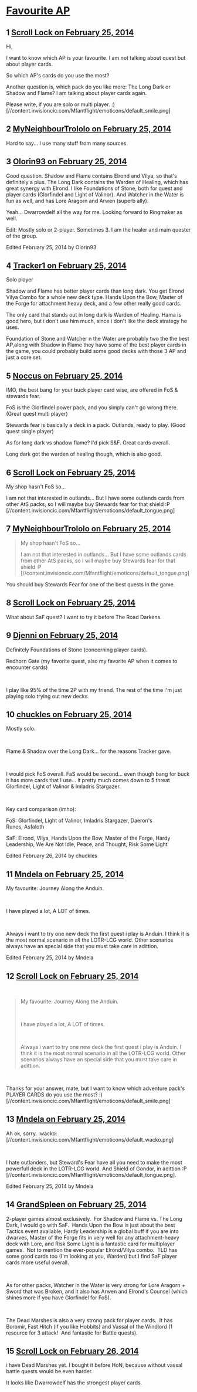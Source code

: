 # [Favourite AP](https://community.fantasyflightgames.com/topic/100051-favourite-ap/)

## 1 [Scroll Lock on February 25, 2014](https://community.fantasyflightgames.com/topic/100051-favourite-ap/?do=findComment&comment=995300)

Hi,

I want to know which AP is your favourite. I am not talking about quest but about player cards.

So which AP's cards do you use the most?

Another question is, which pack do you like more: The Long Dark or Shadow and Flame? I am talking about player cards again.

Please write, if you are solo or multi player. :) [//content.invisioncic.com/Mfantflight/emoticons/default_smile.png]

## 2 [MyNeighbourTrololo on February 25, 2014](https://community.fantasyflightgames.com/topic/100051-favourite-ap/?do=findComment&comment=995304)

Hard to say... I use many stuff from many sources.

## 3 [Olorin93 on February 25, 2014](https://community.fantasyflightgames.com/topic/100051-favourite-ap/?do=findComment&comment=995336)

Good question. Shadow and Flame contains Elrond and Vilya, so that's definitely a plus. The Long Dark contains the Warden of Healing, which has great synergy with Elrond. I like Foundations of Stone, both for quest and player cards (Glorfindel and Light of Valinor). And Watcher in the Water is fun as well, and has Lore Aragorn and Arwen (superb ally).

Yeah... Dwarrowdelf all the way for me. Looking forward to Ringmaker as well.

Edit: Mostly solo or 2-player. Sometimes 3. I am the healer and main quester of the group.

Edited February 25, 2014 by Olorin93

## 4 [Tracker1 on February 25, 2014](https://community.fantasyflightgames.com/topic/100051-favourite-ap/?do=findComment&comment=995359)

Solo player

Shadow and Flame has better player cards than long dark. You get Elrond Vilya Combo for a whole new deck type. Hands Upon the Bow, Master of the Forge for attachment heavy deck, and a few other really good cards.

The only card that stands out in long dark is Warden of Healing. Hama is good hero, but i don't use him much, since i don't like the deck strategy he uses.

Foundation of Stone and Watcher n the Water are probably two the the best AP,along with Shadow in Flame they have some of the best player cards in the game, you could probably build some good decks with those 3 AP and just a core set.

## 5 [Noccus on February 25, 2014](https://community.fantasyflightgames.com/topic/100051-favourite-ap/?do=findComment&comment=995770)

IMO, the best bang for your buck player card wise, are offered in FoS & stewards fear.

FoS is the Glorfindel power pack, and you simply can't go wrong there. (Great quest multi player)

Stewards fear is basically a deck in a pack. Outlands, ready to play. (Good quest single player)

As for long dark vs shadow flame? I'd pick S&F. Great cards overall.

Long dark got the warden of healing though, which is also good.

## 6 [Scroll Lock on February 25, 2014](https://community.fantasyflightgames.com/topic/100051-favourite-ap/?do=findComment&comment=995840)

My shop hasn't FoS so...

I am not that interested in outlands... But I have some outlands cards from other AtS packs, so I will maybe buy Stewards fear for that shield :P [//content.invisioncic.com/Mfantflight/emoticons/default_tongue.png]

## 7 [MyNeighbourTrololo on February 25, 2014](https://community.fantasyflightgames.com/topic/100051-favourite-ap/?do=findComment&comment=995843)

> My shop hasn't FoS so...
> 
> I am not that interested in outlands... But I have some outlands cards from other AtS packs, so I will maybe buy Stewards fear for that shield :P [//content.invisioncic.com/Mfantflight/emoticons/default_tongue.png]

You should buy Stewards Fear for one of the best quests in the game.

## 8 [Scroll Lock on February 25, 2014](https://community.fantasyflightgames.com/topic/100051-favourite-ap/?do=findComment&comment=995866)

What about SaF quest? I want to try it before The Road Darkens.

## 9 [Djenni on February 25, 2014](https://community.fantasyflightgames.com/topic/100051-favourite-ap/?do=findComment&comment=995869)

Definitely Foundations of Stone (concerning player cards).

Redhorn Gate (my favorite quest, also my favorite AP when it comes to encounter cards)

 

I play like 95% of the time 2P with my friend. The rest of the time i'm just playing solo trying out new decks.

## 10 [chuckles on February 25, 2014](https://community.fantasyflightgames.com/topic/100051-favourite-ap/?do=findComment&comment=995875)

Mostly solo.

 

Flame & Shadow over the Long Dark... for the reasons Tracker gave.

 

I would pick FoS overall. FaS would be second... even though bang for buck it has more cards that I use... it pretty much comes down to 5 threat Glorfindel, Light of Valinor & Imladris Stargazer. 

 

Key card comparison (imho): 

FoS: Glorfindel, Light of Valinor, Imladris Stargazer, Daeron's Runes, Asfaloth

SaF: Elrond, Vilya, Hands Upon the Bow, Master of the Forge, Hardy Leadership, We Are Not Idle, Peace, and Thought, Risk Some Light

Edited February 26, 2014 by chuckles

## 11 [Mndela on February 25, 2014](https://community.fantasyflightgames.com/topic/100051-favourite-ap/?do=findComment&comment=996017)

My favourite: Journey Along the Anduin.

 

I have played a lot, A LOT of times.

 

Always i want to try one new deck the first quest i play is Anduin. I think it is the most normal scenario in all the LOTR-LCG world. Other scenarios always have an special side that you must take care in adittion.

Edited February 25, 2014 by Mndela

## 12 [Scroll Lock on February 25, 2014](https://community.fantasyflightgames.com/topic/100051-favourite-ap/?do=findComment&comment=996030)

 

> My favourite: Journey Along the Anduin.
> 
>  
> 
> I have played a lot, A LOT of times.
> 
>  
> 
> Always i want to try one new deck the first quest i play is Anduin. I think it is the most normal scenario in all the LOTR-LCG world. Other scenarios always have an special side that you must take care in adittion.

 

Thanks for your answer, mate, but I want to know which adventure pack's PLAYER CARDS do you use the most? :) [//content.invisioncic.com/Mfantflight/emoticons/default_smile.png]

## 13 [Mndela on February 25, 2014](https://community.fantasyflightgames.com/topic/100051-favourite-ap/?do=findComment&comment=996040)

Ah ok, sorry. :wacko: [//content.invisioncic.com/Mfantflight/emoticons/default_wacko.png]

 

I hate outlanders, but Steward's Fear have all you need to make the most powerfull deck in the LOTR-LCG world. And Shield of Gondor, in adittion :P [//content.invisioncic.com/Mfantflight/emoticons/default_tongue.png].

Edited February 25, 2014 by Mndela

## 14 [GrandSpleen on February 25, 2014](https://community.fantasyflightgames.com/topic/100051-favourite-ap/?do=findComment&comment=996047)

2-player games almost exclusively.  For Shadow and Flame vs. The Long Dark, I would go with SaF.  Hands Upon the Bow is just about the best Tactics event available, Hardy Leadership is a global buff if you are into dwarves, Master of the Forge fits in very well for any attachment-heavy deck with Lore, and Risk Some Light is a fantastic card for multiplayer games.  Not to mention the ever-popular Elrond/Vilya combo.  TLD has some good cards too (I'm looking at you, Warden) but I find SaF player cards more useful overall.

 

As for other packs, Watcher in the Water is very strong for Lore Aragorn + Sword that was Broken, and it also has Arwen and Elrond's Counsel (which shines more if you have Glorfindel for FoS). 

 

The Dead Marshes is also a very strong pack for player cards.  It has Boromir, Fast Hitch (if you like Hobbits) and Vassal of the Windlord (1 resource for 3 attack!  And fantastic for Battle quests).

## 15 [Scroll Lock on February 26, 2014](https://community.fantasyflightgames.com/topic/100051-favourite-ap/?do=findComment&comment=996362)

i have Dead Marshes yet. I bought it before HoN, because without vassal battle quests would be even harder.

It looks like Dwarrowdelf has the strongest player cards.

